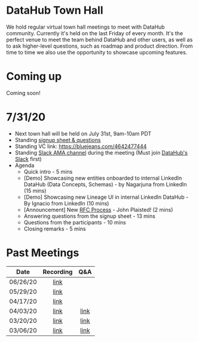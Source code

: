 # DataHub Town Hall

We hold regular virtual town hall meetings to meet with DataHub community. 
Currently it's held on the last Friday of every month.
It's the perfect venue to meet the team behind DataHub and other users, as well as to ask higher-level questions, such as roadmap and product direction.
From time to time we also use the opportunity to showcase upcoming features.

# Coming up

Coming soon!

# 7/31/20
- Next town hall will be held on July 31st, 9am-10am PDT
- Standing [signup sheet & questions](https://docs.google.com/spreadsheets/d/1hCTFQZnhYHAPa-DeIfyye4MlwmrY7GF4hBds5pTZJYM/edit) 
- Standing VC link: https://bluejeans.com/4642477444
- Standing [Slack AMA channel](https://app.slack.com/client/TUMKD5EGJ/C01040VS7CJ) during the meeting (Must join [DataHub's Slack](https://join.slack.com/t/datahubspace/shared_invite/zt-dkzbxfck-dzNl96vBzB06pJpbRwP6RA) first)
- Agenda
  * Quick intro - 5 mins
  * [Demo] Showcasing new entities onboarded to internal LinkedIn DataHub (Data Concepts, Schemas) - by Nagarjuna from LinkedIn (15 mins)
  * [Demo] Showcasing new Lineage UI in internal LinkedIn DataHub - By Ignacio from LinkedIn (10 mins)
  * [Announcement] New [RFC Process](https://github.com/linkedin/datahub/blob/master/docs/rfc.md) - John Plaisted! (2 mins)
  * Answering questions from the signup sheet - 13 mins
  * Questions from the participants - 10 mins
  * Closing remarks - 5 mins

# Past Meetings

| Date    | Recording | Q&A |
| ------- | :---------: | :---------: |
| 06/26/20 | [link](https://bluejeans.com/s/yILyR/) | 
| 05/29/20 | [link](https://bluejeans.com/s/GCAzY) | 
| 04/17/20  | [link](https://bluejeans.com/s/eYRD4) | 
| 04/03/20  | [link](https://bluejeans.com/s/vzYpa) | [link](https://docs.google.com/document/d/1ChF9jiJWv9wj3HLLkFYRg7NSYg8Kb0PT7COd7Hf9Zpk/edit?usp=sharing)
| 03/20/20 | [link](https://bluejeans.com/s/FSKEF) | [link](https://docs.google.com/document/d/1vQ6tAGXsVafnPIcZv1GSYgnTJJXFOACa1aWzOQjiGHI/edit) |
| 03/06/20  | [link](https://bluejeans.com/s/vULMG) | [link](https://docs.google.com/document/d/1N_VGqlH9CD-54LBsVlpcK2Cf2Mgmuzq79EvN9qgBqtQ/edit) |
